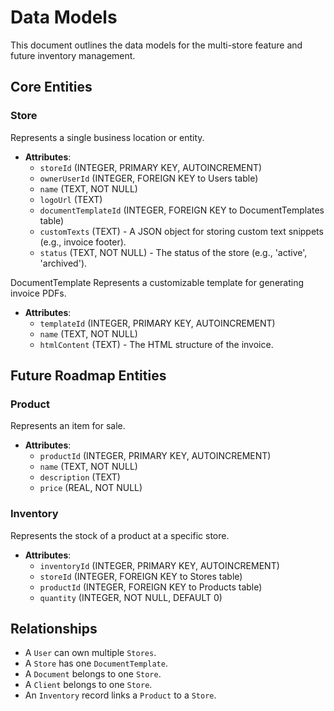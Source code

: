 # Data Models

This document outlines the data models for the multi-store feature and future inventory management.

## Core Entities

### Store
Represents a single business location or entity.

- **Attributes**:
  - `storeId` (INTEGER, PRIMARY KEY, AUTOINCREMENT)
  - `ownerUserId` (INTEGER, FOREIGN KEY to Users table)
  - `name` (TEXT, NOT NULL)
  - `logoUrl` (TEXT)
  - `documentTemplateId` (INTEGER, FOREIGN KEY to DocumentTemplates table)
  - `customTexts` (TEXT) - A JSON object for storing custom text snippets (e.g., invoice footer).
  - `status` (TEXT, NOT NULL) - The status of the store (e.g., 'active', 'archived').

DocumentTemplate
Represents a customizable template for generating invoice PDFs.

- **Attributes**:
  - `templateId` (INTEGER, PRIMARY KEY, AUTOINCREMENT)
  - `name` (TEXT, NOT NULL)
  - `htmlContent` (TEXT) - The HTML structure of the invoice.

## Future Roadmap Entities

### Product
Represents an item for sale.

- **Attributes**:
  - `productId` (INTEGER, PRIMARY KEY, AUTOINCREMENT)
  - `name` (TEXT, NOT NULL)
  - `description` (TEXT)
  - `price` (REAL, NOT NULL)

### Inventory
Represents the stock of a product at a specific store.

- **Attributes**:
  - `inventoryId` (INTEGER, PRIMARY KEY, AUTOINCREMENT)
  - `storeId` (INTEGER, FOREIGN KEY to Stores table)
  - `productId` (INTEGER, FOREIGN KEY to Products table)
  - `quantity` (INTEGER, NOT NULL, DEFAULT 0)

## Relationships

- A `User` can own multiple `Stores`.
- A `Store` has one `DocumentTemplate`.
- A `Document` belongs to one `Store`.
- A `Client` belongs to one `Store`.
- An `Inventory` record links a `Product` to a `Store`.

